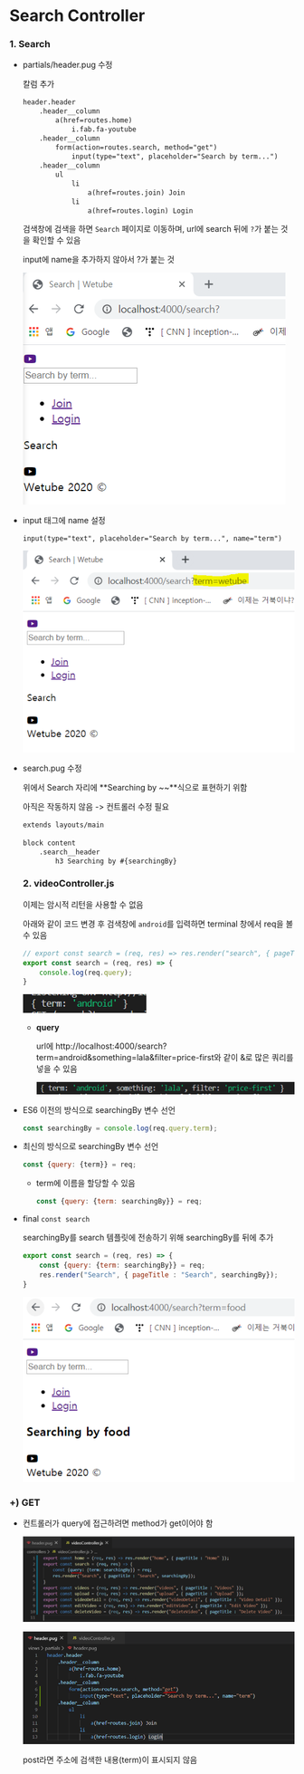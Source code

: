 # Search Controller

### 1. Search

- partials/header.pug 수정

  칼럼 추가

  ```
  header.header
      .header__column
          a(href=routes.home)
              i.fab.fa-youtube
      .header__column
          form(action=routes.search, method="get")
              input(type="text", placeholder="Search by term...")
      .header__column
          ul 
              li
                  a(href=routes.join) Join
              li
                  a(href=routes.login) Login
  ```

  검색창에 검색을 하면 `Search` 페이지로 이동하며, url에 search 뒤에 `?`가 붙는 것을 확인할 수 있음

  input에 name을 추가하지 않아서 ?가 붙는 것

  ![image-20200315204019961](images/image-20200315204019961.png) 

- input 태그에 name 설정

  ```
  input(type="text", placeholder="Search by term...", name="term")
  ```

  ![image-20200315204304447](images/image-20200315204304447.png) 

- search.pug 수정

  위에서 Search 자리에 **Searching by ~~**식으로 표현하기 위함

  아직은 작동하지 않음 -> 컨트롤러 수정 필요

  ```
  extends layouts/main
  
  block content
      .search__header
          h3 Searching by #{searchingBy}
  ```

  

  ### 2. videoController.js

  이제는 암시적 리턴을 사용할 수 없음

  아래와 같이 코드 변경 후 검색창에 `android`를 입력하면 terminal 창에서 req을 볼 수 있음

  ```js
  // export const search = (req, res) => res.render("search", { pageTitle : "Search" });
  export const search = (req, res) => {
      console.log(req.query);
  }
  ```

  ![image-20200315215652927](images/image-20200315215652927.png) 

  - **query**

    url에 http://localhost:4000/search?term=android&something=lala&filter=price-first와 같이 &로 많은 쿼리를 넣을 수 있음

    ![image-20200315215951137](images/image-20200315215951137.png) 

- ES6 이전의 방식으로 searchingBy 변수 선언

  ```js
  const searchingBy = console.log(req.query.term);
  ```

- 최신의 방식으로 searchingBy 변수 선언

  ```js
  const {query: {term}} = req;
  ```

  - term에 이름을 할당할 수 있음

    ```js
    const {query: {term: searchingBy}} = req;
    ```

- final `const search`

  searchingBy를 search 템플릿에 전송하기 위해 searchingBy를 뒤에 추가

  ```js
  export const search = (req, res) => {
      const {query: {term: searchingBy}} = req;
      res.render("Search", { pageTitle : "Search", searchingBy});
  }
  ```

  ![image-20200315221247362](images/image-20200315221247362.png) 



### +) GET

- 컨트롤러가 query에 접근하려면 method가 get이어야 함

  ![image-20200315221604345](images/image-20200315221604345.png)

  ![image-20200315221627523](images/image-20200315221627523.png)

  post라면 주소에 검색한 내용(term)이 표시되지 않음